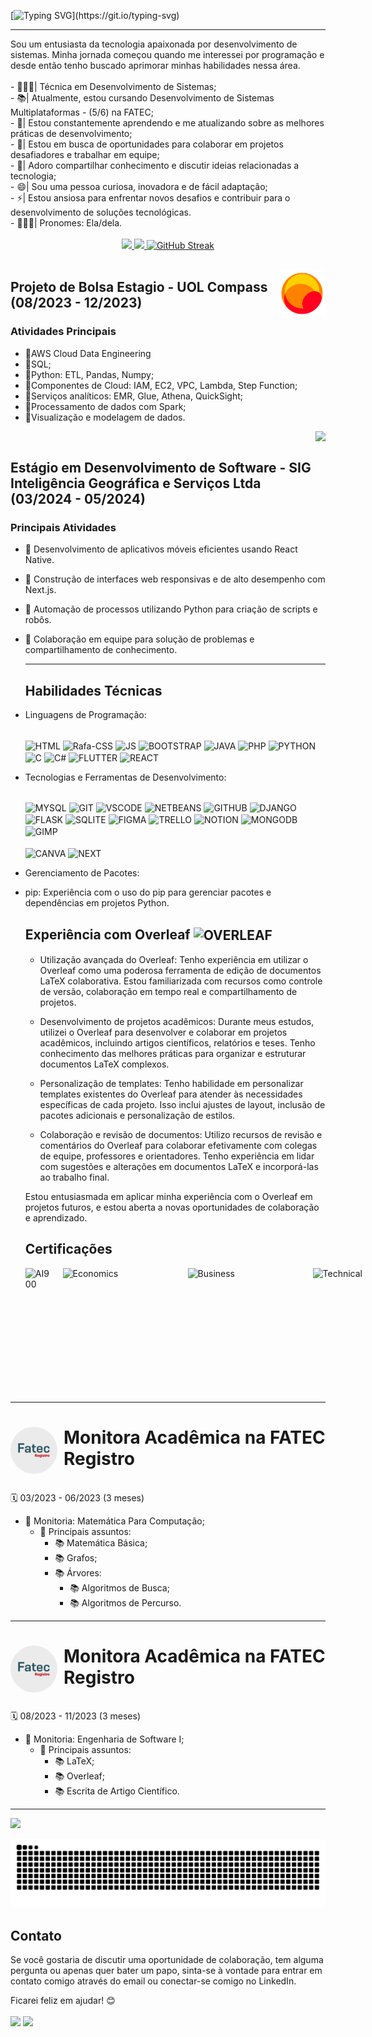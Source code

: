 [![Typing SVG](https://readme-typing-svg.herokuapp.com/?color=DB3FBE&size=35&center=true&vCenter=true&width=1000&lines=Hello+world,+I'm+Mayara+Karen.)](https://git.io/typing-svg)
<hr>
Sou um entusiasta da tecnologia apaixonada por desenvolvimento de sistemas. Minha jornada começou quando me interessei por programação e desde então tenho buscado aprimorar minhas habilidades nessa área.
<br>
<br>
- 👩🏽‍💻| Técnica em Desenvolvimento de Sistemas;<br>
- 📚|  Atualmente, estou cursando Desenvolvimento de Sistemas Multiplataformas - (5/6) na FATEC;<br>
- 🌱| Estou constantemente aprendendo e me atualizando sobre as melhores práticas de desenvolvimento;<br>
- 👯| Estou em busca de oportunidades para colaborar em projetos desafiadores e trabalhar em equipe;<br>
- 💬| Adoro compartilhar conhecimento e discutir ideias relacionadas a tecnologia;<br>
- 😄| Sou uma pessoa curiosa, inovadora e de fácil adaptação;<br>
- ⚡| Estou ansiosa para enfrentar novos desafios e contribuir para o desenvolvimento de soluções tecnológicas.<br>
- 👩🏽‍💻| Pronomes: Ela/dela.<br><br>

<div align="center">
  <a href="https://github.com/mayarakaren">
  <img height="150em" src="https://github-readme-stats.vercel.app/api?username=mayarakaren&show_icons=true&theme=dracula&include_all_commits=true&count_private=true"/>
  <img height="150em" src="https://github-readme-stats.vercel.app/api/top-langs/?username=mayarakaren&layout=compact&langs_count=7&theme=dracula"/>
<a href="https://git.io/streak-stats"><img src="https://streak-stats.demolab.com?user=mayarakaren&theme=dracula&date_format=M%20j%5B%2C%20Y%5D&mode=weekly" alt="GitHub Streak" /></a>
  </div>
  <div style="display: inline_block"><br>

<a href="https://www.uol.com.br/" target="_blank" rel="noopener noreferrer" ><img src="logo-uol-icon-512.png" height="75"  align='right' /></a>
           <span><h2>Projeto de Bolsa Estagio - UOL Compass (08/2023 - 12/2023)</h2>
          <h3 justify-content="center">Atividades Principais</h5>
- :pushpin:AWS Cloud Data Engineering <br>              
- :pushpin:SQL;              
- :pushpin:Python: ETL, Pandas, Numpy;               
- :pushpin:Componentes de Cloud: IAM, EC2, VPC, Lambda, Step Function;
- :pushpin:Serviços analíticos: EMR, Glue, Athena, QuickSight;          
- :pushpin:Processamento de dados com Spark;
- :pushpin:Visualização e modelagem de dados.

<a href="https://www.sigagis.com.br/" target="_blank" rel="noopener noreferrer" ><img src="https://media.licdn.com/dms/image/D4D0BAQGiyMszzYn_sw/company-logo_200_200/0/1705498291752/localsig_inteligncia_geogrfica_ltda_logo?e=1723075200&v=beta&t=Fp4ghruqwt2pGXUuuaMqVox67PXmPFK9vHnX8OdarA8" height="75"  align='right' /></a>
<br>
## Estágio em Desenvolvimento de Software - SIG Inteligência Geográfica e Serviços Ltda (03/2024 - 05/2024)

### Principais Atividades
- :pushpin: Desenvolvimento de aplicativos móveis eficientes usando React Native.
- :pushpin: Construção de interfaces web responsivas e de alto desempenho com Next.js.
- :pushpin: Automação de processos utilizando Python para criação de scripts e robôs.
- :pushpin: Colaboração em equipe para solução de problemas e compartilhamento de conhecimento.
  
  ---
  
   ## Habilidades Técnicas

- Linguagens de Programação:<br><br>
  
  <img align="center" alt="HTML" height="50" src="https://www.svgrepo.com/show/452228/html-5.svg">
  <img align="center" alt="Rafa-CSS" height="50" src="https://www.svgrepo.com/show/452185/css-3.svg">
  <img align="center" alt="JS" height="50" src="https://www.svgrepo.com/show/373705/js-official.svg">
  <img align="center" alt="BOOTSTRAP" height="50" src="https://www.svgrepo.com/show/303293/bootstrap-4-logo.svg"/>
  <img align="center" alt="JAVA" height="50" src="https://www.svgrepo.com/show/353924/java.svg"/>
  <img align="center" alt="PHP" height="50" src="https://www.svgrepo.com/show/452088/php.svg">
  <img align="center" alt="PYTHON" height="50" src="https://www.svgrepo.com/show/452091/python.svg"/>
  <img align="center" alt="C" height="50" src="https://lh5.googleusercontent.com/proxy/OsznyR97NRq7iKyQ9sZy3DpAk_ccRIsQwwanW3Ys74NFTjA9O4xjxpyOJvzv5T9v1vnwaRQbyo8VWWu91cxGVr_P81w"/>
  <img align="center" alt="C#" height="50" src="https://uxwing.com/wp-content/themes/uxwing/download/brands-and-social-media/c-sharp-programming-language-icon.png"/>
  <img align="center" alt="FLUTTER" height="50" src="https://www.svgrepo.com/show/353751/flutter.svg"/>
  <img align="center" alt="REACT" height="50" src="https://cdn.icon-icons.com/icons2/2108/PNG/512/react_icon_130845.png"/>
    
 - Tecnologias e Ferramentas de Desenvolvimento:<br><br>
    
    <img align="center" alt="MYSQL" height="50" src="https://cdn.icon-icons.com/icons2/2699/PNG/512/mysql_official_logo_icon_169938.png">
    <img align="center" alt="GIT" height="50" src="https://www.svgrepo.com/show/452210/git.svg"/>
    <img align="center" alt="VSCODE" height="50" src="https://www.svgrepo.com/show/374171/vscode.svg"/>
    <img align="center" alt="NETBEANS" height="50" src="https://i0.wp.com/gluonhq.com/wp-content/uploads/2015/09/netbeans-logo-21.png?fit=224%2C224&ssl=1"/>
    <img align="center" alt="GITHUB" height="50" src="https://seeklogo.com/images/G/github-colored-logo-FDDF6EB1F0-seeklogo.com.png"/>
    <img align="center" alt="DJANGO" height="50" src="https://www.svgrepo.com/show/353657/django-icon.svg"/>
    <img align="center" alt="FLASK" height="50" src="https://www.svgrepo.com/show/468917/flask-3.svg"/>
    <img align="center" alt="SQLITE" height="50" src="https://w7.pngwing.com/pngs/1010/539/png-transparent-sqlite-logo-thumbnail-tech-companies.png"/>
    <img align="center" alt="FIGMA" height="50" src="https://www.svgrepo.com/show/448222/figma.svg"/>
    <img align="center" alt="TRELLO" height="50" src="https://www.svgrepo.com/show/475688/trello-color.svg"/>
    <img align="center" alt="NOTION" height="50" src="https://encrypted-tbn0.gstatic.com/images?q=tbn:ANd9GcTgFj2mh4vJiwj5YEw8BDqejeOv-pO3K3M5mG5p0cx-MQ&s"/>
    <img align="center" alt="MONGODB" height="50" src="https://www.svgrepo.com/show/331488/mongodb.svg"/> 
    <img align="center" alt="GIMP" height="50" src="https://www.svgrepo.com/show/366177/gimp.svg"/>
    <br><br>
    <img align="center" alt="CANVA" height="50" src="https://1000logos.net/wp-content/uploads/2021/10/Canva-Logo-2013.png"/> 
    <img align="center" alt="NEXT" height="50" src="https://encrypted-tbn0.gstatic.com/images?q=tbn:ANd9GcR4KuaTwyYtOIYheVDOhA0dhSKIGD7w-zy8OXEFC3CCUQ&s"/> 


  - Gerenciamento de Pacotes:
  - pip: Experiência com o uso do pip para gerenciar pacotes e dependências em projetos Python.
    <br>
    
    ## Experiência com Overleaf  <img align="center" alt="OVERLEAF" height="50" src="https://cdn.overleaf.com/img/ol-brand/overleaf_og_logo.png"/>

    - Utilização avançada do Overleaf: Tenho experiência em utilizar o Overleaf como uma poderosa ferramenta de edição de documentos LaTeX colaborativa. 
    Estou familiarizada com recursos como controle de versão, colaboração em tempo real e compartilhamento de projetos.

    - Desenvolvimento de projetos acadêmicos: Durante meus estudos, utilizei o Overleaf para desenvolver e colaborar em projetos acadêmicos, 
    incluindo artigos científicos, relatórios e teses. Tenho conhecimento das melhores práticas para organizar e estruturar documentos LaTeX complexos.

    - Personalização de templates: Tenho habilidade em personalizar templates existentes do Overleaf para atender às necessidades específicas de cada projeto. 
    Isso inclui ajustes de layout, inclusão de pacotes adicionais e personalização de estilos.

    - Colaboração e revisão de documentos: Utilizo recursos de revisão e comentários do Overleaf para colaborar efetivamente com colegas de equipe, professores e orientadores. 
    Tenho experiência em lidar com sugestões e alterações em documentos LaTeX e incorporá-las ao trabalho final.

    Estou entusiasmada em aplicar minha experiência com o Overleaf em projetos futuros, e estou aberta a novas oportunidades de colaboração e aprendizado.

    ## Certificações

    <div style="display: flex; align-items: flex-start;">
      <img src="https://learn.microsoft.com/pt-br/media/learn/certification/badges/microsoft-certified-fundamentals-badge.svg" alt="AI900" height="200" style="margin-right: 20px;" />
      <img src="https://images.credly.com/size/340x340/images/ee35f7c5-696e-47ca-895c-960dfba108b3/image.png" alt="Economics" width="200" height="200">
      <img src="https://images.credly.com/size/340x340/images/a12fff38-aab2-4643-be27-7e5c39ddc75c/image.png" alt="Business" width="200" height="200">
      <img src="https://images.credly.com/size/340x340/images/81f903ed-c3a1-4f4b-afcd-e03331a5b12c/image.png" alt="Technical" width="200" height="200">
    </div>

   
  ---

# <img src="https://github.com/davitorress/davitorress/raw/main/assets/fatec-registro.jpeg" width="75px" style="margin-right: 10px; border-radius: 99%" align="left"> Monitora Acadêmica na FATEC Registro

<br>🗓️ 03/2023 - 06/2023 (3 meses)
    
<ul>
  <li>
    📌 Monitoria: Matemática Para Computação;
    <ul>
      <li>📌 Principais assuntos:
        <ul>
          <li>📚 Matemática Básica;</li>
          <li>📚 Grafos;</li>
          <li>📚 Árvores:
            <ul>
              <li>📚 Algoritmos de Busca;</li>
              <li>📚 Algoritmos de Percurso.</li>
            </ul>
          </li>
        </ul>
      </li>
    </ul>
  </li>
</ul>

---

# <img src="https://github.com/davitorress/davitorress/raw/main/assets/fatec-registro.jpeg" width="75px" style="margin-right: 10px; border-radius: 99%" align="left"> Monitora Acadêmica na FATEC Registro

<br>🗓️ 08/2023 - 11/2023 (3 meses)
    
<ul>
  <li>
    📌 Monitoria: Engenharia de Software I;
    <ul>
      <li>📌 Principais assuntos:
        <ul>
          <li>📚 LaTeX;</li>
          <li>📚 Overleaf;</li>
          <li>📚 Escrita de Artigo Científico.
          </li>
        </ul>
      </li>
    </ul>
  </li>
</ul>

---
</div>
  
  <!--   profile-green-animate -->
![](./profile-3d-contrib/profile-green-animate.svg)

<!--   grid-snake -->
![](https://github.com/BEPb/BEPb/blob/output/github-contribution-grid-snake.svg)

<!--   skyline 
<a href="https://skyline.github.com/BEPb/2022"><img src="./assets/2022.gif" alt="" width="auto" height="auto" /></a>
-->
  ##
  
 <div> 
   
   ## Contato

Se você gostaria de discutir uma oportunidade de colaboração, tem alguma pergunta ou apenas quer bater um papo, sinta-se à vontade para entrar em contato comigo através do email ou conectar-se comigo no LinkedIn.

Ficarei feliz em ajudar! 😊<br><br>
     <a href = "mailto:mayaramarques9738@gmail.com"><img src="https://img.shields.io/badge/-Gmail-%23333?style=for-the-badge&logo=gmail&logoColor=white" target="_blank"></a>
     <a href="https://www.linkedin.com/in/mayara-karen-808059211/" target="_blank"><img src="https://img.shields.io/badge/-LinkedIn-%230077B5?style=for-the-badge&logo=linkedin&logoColor=white" target="_blank"></a> 
      
</div>
